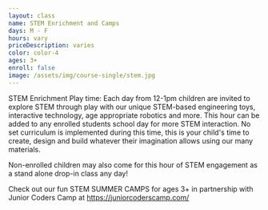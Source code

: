 ```yaml
---
layout: class
name: STEM Enrichment and Camps
days: M - F
hours: vary
priceDescription: varies
color: color-4
ages: 3+
enroll: false
image: /assets/img/course-single/stem.jpg
---
```


STEM Enrichment Play time: Each day from 12-1pm children are invited to explore STEM through play with our unique STEM-based engineering toys,  interactive technology, age appropriate robotics and more. This hour can be added to any enrolled students school day for more STEM interaction. No set curriculum is implemented during this time, this is your child's time to create, design and build whatever their imagination allows using our many materials. 

Non-enrolled children may also come for this hour of STEM engagement as a stand alone drop-in class any day!

Check out our fun STEM SUMMER CAMPS for ages 3+ in partnership with Junior Coders Camp at https://juniorcoderscamp.com/
